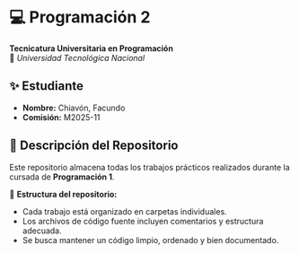 # 💻 Programación 2

**Tecnicatura Universitaria en Programación**  
📍 _Universidad Tecnológica Nacional_

## ✨ Estudiante

- **Nombre:** Chiavón, Facundo
- **Comisión:** M2025-11

## 📂 Descripción del Repositorio

Este repositorio almacena todas los trabajos prácticos realizados durante la cursada de **Programación 1**.

📌 **Estructura del repositorio:**

- Cada trabajo está organizado en carpetas individuales.
- Los archivos de código fuente incluyen comentarios y estructura adecuada.
- Se busca mantener un código limpio, ordenado y bien documentado.


